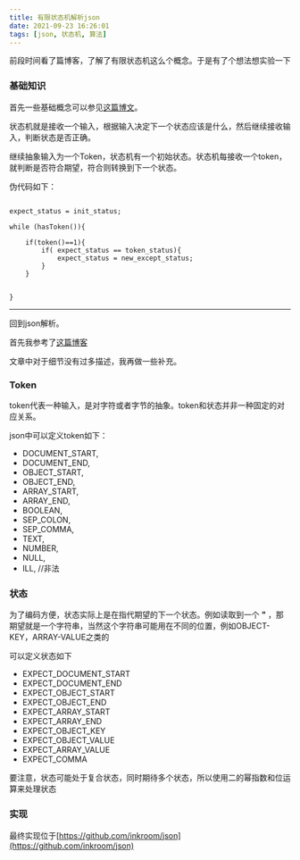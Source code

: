 ```yaml
---
title: 有限状态机解析json
date: 2021-09-23 16:26:01
tags: [json, 状态机, 算法]
---
```


前段时间看了篇博客，了解了有限状态机这么个概念。于是有了个想法想实验一下

<!-- more -->

### 基础知识


首先一些基础概念可以参见[这篇博文](https://zhuanlan.zhihu.com/p/46347732)。

状态机就是接收一个输入，根据输入决定下一个状态应该是什么，然后继续接收输入，判断状态是否正确。


继续抽象输入为一个Token，状态机有一个初始状态。状态机每接收一个token，就判断是否符合期望，符合则转换到下一个状态。

伪代码如下：

```

expect_status = init_status;

while (hasToken()){

    if(token()==1){
        if( expect_status == token_status){
            expect_status = new_except_status;
        }
    }


}

```

---

回到json解析。

首先我参考了[这篇博客](https://www.liaoxuefeng.com/article/994977272296736)


文章中对于细节没有过多描述，我再做一些补充。

### Token

token代表一种输入，是对字符或者字节的抽象。token和状态并非一种固定的对应关系。

json中可以定义token如下：

- DOCUMENT_START,
- DOCUMENT_END,
- OBJECT_START,
- OBJECT_END,
- ARRAY_START,
- ARRAY_END,
- BOOLEAN,
- SEP_COLON,
- SEP_COMMA,
- TEXT,
- NUMBER,
- NULL,
- ILL, //非法

### 状态

为了编码方便，状态实际上是在指代期望的下一个状态。例如读取到一个 **"** ，那期望就是一个字符串，当然这个字符串可能用在不同的位置，例如OBJECT-KEY，ARRAY-VALUE之类的


可以定义状态如下

- EXPECT_DOCUMENT_START
- EXPECT_DOCUMENT_END
- EXPECT_OBJECT_START
- EXPECT_OBJECT_END
- EXPECT_ARRAY_START
- EXPECT_ARRAY_END
- EXPECT_OBJECT_KEY
- EXPECT_OBJECT_VALUE
- EXPECT_ARRAY_VALUE
- EXPECT_COMMA

要注意，状态可能处于复合状态，同时期待多个状态，所以使用二的幂指数和位运算来处理状态

### 实现

最终实现位于[https://github.com/inkroom/json](https://github.com/inkroom/json)


